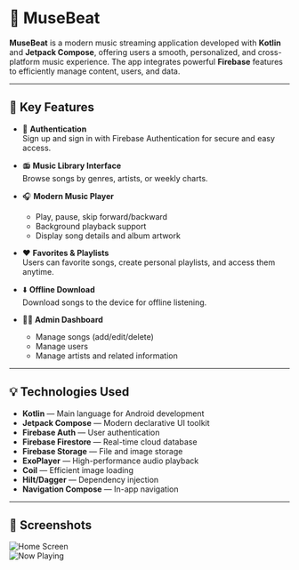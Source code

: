 # 🎵 MuseBeat

**MuseBeat** is a modern music streaming application developed with **Kotlin** and **Jetpack Compose**, offering users a smooth, personalized, and cross-platform music experience. The app integrates powerful **Firebase** features to efficiently manage content, users, and data.

---

## 🚀 Key Features

- 🔐 **Authentication**  
  Sign up and sign in with Firebase Authentication for secure and easy access.

- 📻 **Music Library Interface**  
  Browse songs by genres, artists, or weekly charts.

- 🎧 **Modern Music Player**  
  - Play, pause, skip forward/backward  
  - Background playback support  
  - Display song details and album artwork  

- ❤️ **Favorites & Playlists**  
  Users can favorite songs, create personal playlists, and access them anytime.

- ⬇️ **Offline Download**  
  Download songs to the device for offline listening.

- 🧑‍💼 **Admin Dashboard**  
  - Manage songs (add/edit/delete)  
  - Manage users  
  - Manage artists and related information  

---

## 💡 Technologies Used

- **Kotlin** — Main language for Android development  
- **Jetpack Compose** — Modern declarative UI toolkit  
- **Firebase Auth** — User authentication  
- **Firebase Firestore** — Real-time cloud database  
- **Firebase Storage** — File and image storage  
- **ExoPlayer** — High-performance audio playback  
- **Coil** — Efficient image loading  
- **Hilt/Dagger** — Dependency injection  
- **Navigation Compose** — In-app navigation

---

## 📸 Screenshots

![Home Screen](![0d1fe0b30a319e56dce058a2b30f37d7_1503588020](https://github.com/user-attachments/assets/b9f0fd47-1208-444c-bd1e-b33470958684)
)  
![Now Playing](path/to/now_playing.png)


